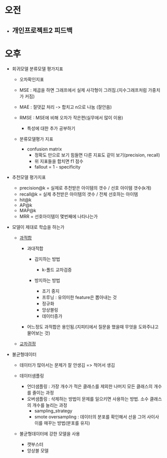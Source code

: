 # 오전

- ## 개인프로젝트2 피드백

# 오후

- 회귀모델 분류모델 평가지표

  - 오차확인지표
  - MSE : 제곱을 하면 그래프에서 실제 사각형이 그려짐.(지수그래프처럼 가중치가 커짐)
  - MAE : 절댓값 처리 -> 합치고 n으로 나눔 (잘안씀)
  - RMSE : MSE에 비해 오차가 작은편(실무에서 많이 이용)

    - 특성에 대한 추가 공부하기

  - 분류모델평가 지표
    - confusion matrix
      - 정확도 만으로 보기 힘들면 다른 지표도 같이 보기(precision, recall)
      - 위 지표들을 합치면 f1 점수
      - fallout = 1 - specificity

- 추천모델 평가지표

  - precision@k = 실제로 추천받은 아이템의 갯수 / 선호 아이템 갯수(k개)
  - recall@k = 실제 추천받은 아이템의 갯수 / 전체 선호하는 아이템
  - hit@k
  - AP@k
  - MAP@k
  - MRR = 선호아이템이 몇번째에 나타나는가

- 모델이 제대로 학습을 하는가

  - [과적합](https://aws.amazon.com/ko/what-is/overfitting/)

    - 과대적합

      - 감지하는 방법

        - k-폴드 교차검증

      - 방지하는 방법
        - 조기 중지
        - 프루닝 : 유의미한 feature은 뽑아내는 것
        - 정규화
        - 앙상블링
        - 데이터증가

    - 어느정도 과적합은 용인됨.(지피티에서 질문을 했을때 무엇을 도와주냐고 물어보는 것)

  - [교차검정](https://scikit-learn.org/stable/modules/cross_validation.html)

- 불균형데이터

  - 데이터가 많아서는 문제가 잘 안생김 => 적어서 생김
  - 데이터샘플링

    - 언더샘플링 : 가장 개수가 적은 클래스를 제외한 나머지 모든 클래스의 개수를 줄이는 과정
    - 오버샘플링 : 삭제하는 방법이 문제를 일으키면 사용하는 방법. 소수 클래스의 개수를 늘리는 과정
      - sampling_strategy
      - smote oversampling : 데이터의 분포를 확인해서 선을 그어 사이사이를 매꾸는 방법(분포를 유지)

  - 불균형데이터에 강한 모델을 사용
    - 캣부스터
    - 앙상블 모델
